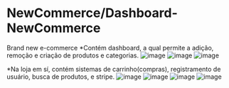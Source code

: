 # NewCommerce/Dashboard-NewCommerce
 Brand new e-commerce
*Contém dashboard, a qual permite a adição, remoção e criação de produtos e categorias.
![image](https://github.com/Joaolagad/NewCommerce/assets/134231547/4ab86aa1-c86e-41dc-8c1e-c5e38a1381a2)
![image](https://github.com/Joaolagad/NewCommerce/assets/134231547/0db90211-da08-4dab-8d12-f13e6a18b089)
![image](https://github.com/Joaolagad/NewCommerce/assets/134231547/6b2e2bc1-28a8-4290-a81b-49da43a14250)


*Na loja em sí, contém sistemas de carrinho(compras), registramento de usuário, busca de produtos, e stripe.
![image](https://github.com/Joaolagad/NewCommerce/assets/134231547/021aeff1-8bcc-4270-bc55-c5ac9f4eb88d)
![image](https://github.com/Joaolagad/NewCommerce/assets/134231547/f7ca408e-e07f-43da-9729-bbe8b16f6c26)
![image](https://github.com/Joaolagad/NewCommerce/assets/134231547/c0ce6e66-810d-49b7-afd5-e6356cfea930)
![image](https://github.com/Joaolagad/NewCommerce/assets/134231547/78b802e8-d37f-4bbe-b9d9-bf23cc2a69a4)
